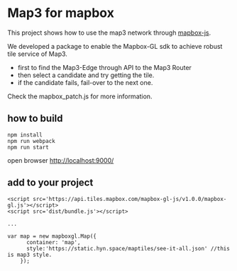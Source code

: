 # Map3 for mapbox

This project shows how to use the map3 network through [mapbox-js](https://docs.mapbox.com/mapbox-gl-js/api/).

We developed a package to enable the Mapbox-GL sdk to achieve robust tile service of Map3. 
- first to find the Map3-Edge through API to the Map3 Router
- then select a candidate and try getting the tile. 
- if the candidate fails, fail-over to the next one.

Check the mapbox_patch.js for more information.

## how to build

```
npm install
npm run webpack
npm run start
```
open browser [http://localhost:9000/](http://localhost:9000/)

## add to your project
```
<script src='https://api.tiles.mapbox.com/mapbox-gl-js/v1.0.0/mapbox-gl.js'></script>
<script src='dist/bundle.js'></script>

...

var map = new mapboxgl.Map({
      container: 'map',
      style:'https://static.hyn.space/maptiles/see-it-all.json'	//this is map3 style.
    });

```
